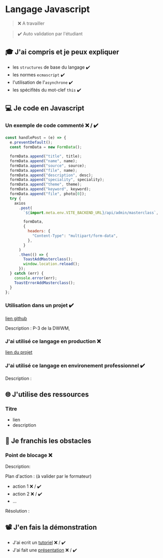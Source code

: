 # Langage Javascript

> ❌ A travailler

> ✔️ Auto validation par l'étudiant

## 🎓 J'ai compris et je peux expliquer

- les `structures` de base du langage ✔️
- les normes `ecmascript` ✔️
- l'utilisation de l'`asynchrone` ✔️
- les spécifités du mot-clef `this` ✔️

## 💻 Je code en Javascript

### Un exemple de code commenté ❌ / ✔️

```javascript
const handlePost = (e) => {
  e.preventDefault();
  const formData = new FormData();

  formData.append("title", title);
  formData.append("name", name);
  formData.append("source", source);
  formData.append("file", name);
  formData.append("description", desc);
  formData.append("speciality", speciality);
  formData.append("theme", theme);
  formData.append("keyword", keyword);
  formData.append("file", photo[0]);
  try {
    axios
      .post(
        `${import.meta.env.VITE_BACKEND_URL}/api/admin/masterclass`,

        formData,
        {
          headers: {
            "Content-Type": "multipart/form-data",
          },
        }
      )
      .then(() => {
        ToastAddMasterclass();
        window.location.reload();
      });
  } catch (err) {
    console.error(err);
    ToastErrorAddMasterclass();
  }
};
```

### Utilisation dans un projet ✔️

[lien github](https://github.com/SylvainLx/Projet_3_MasterWild/)

Description : P-3 de la DWWM,

### J'ai utilisé ce langage en production ❌

[lien du projet](...)

### J'ai utilisé ce langage en environement professionnel ✔️

Description :

## 🌐 J'utilise des ressources

### Titre

- lien
- description

## 🚧 Je franchis les obstacles

### Point de blocage ❌

Description:

Plan d'action : (à valider par le formateur)

- action 1 ❌ / ✔️
- action 2 ❌ / ✔️
- ...

Résolution :

## 📽️ J'en fais la démonstration

- J'ai ecrit un [tutoriel](...) ❌ / ✔️
- J'ai fait une [présentation](...) ❌ / ✔️
